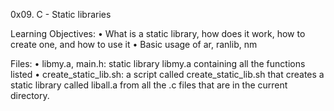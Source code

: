 ﻿0x09. C - Static libraries

Learning Objectives:
    • What is a static library, how does it work, how to create one, and how to use it
    • Basic usage of ar, ranlib, nm

Files:
    • libmy.a, main.h: static library libmy.a containing all the functions listed
    • create_static_lib.sh: a script called create_static_lib.sh that creates a static library called liball.a from all the .c files that are in the current directory.
